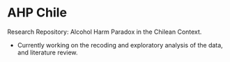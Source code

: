 
# AHP Chile

Research Repository: Alcohol Harm Paradox in the Chilean Context.

- Currently working on the recoding and exploratory analysis of the data, and literature review.
